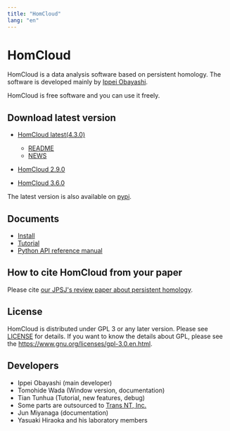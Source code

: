 ```yaml
---
title: "HomCloud"
lang: "en"
---
```


# HomCloud

HomCloud is a data analysis software based on persistent homology.
The software is developed mainly by [Ippei Obayashi](https://i-obayashi.info/).

HomCloud is free software and you can use it freely.

## <a name="download"> Download latest version

* [HomCloud latest(4.3.0)](download/homcloud-4.3.0.tar.gz)
  * [README](README.html)
  * [NEWS](NEWS.html)

* [HomCloud 2.9.0](download/homcloud-2.9.0.tar.gz)
* [HomCloud 3.6.0](download/homcloud-3.6.0.tar.gz)

The latest version is also available on [pypi](https://pypi.org/project/homcloud/).

## Documents

* [Install](how-to-install.en.html)
* [Tutorial](tutorials.en.html)
* [Python API reference manual](python-api/)

## How to cite HomCloud from your paper

Please cite [our JPSJ's review paper about persistent homology](https://doi.org/10.7566/JPSJ.91.091013).

## License

HomCloud is distributed under GPL 3 or any later version.
Please see [LICENSE](download/LICENSE) for details.
If you want to know the details about GPL, please 
see the <https://www.gnu.org/licenses/gpl-3.0.en.html>.

## Developers

* Ippei Obayashi (main developer)
* Tomohide Wada (Window version, documentation)
* Tian Tunhua (Tutorial, new features, debug)
* Some parts are outsourced to [Trans NT, Inc.](http://www.trans-nt.com/)
* Jun Miyanaga (documentation)
* Yasuaki Hiraoka and his laboratory members
